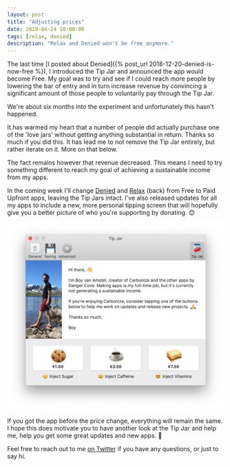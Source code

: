 ```yaml
---
layout: post
title: "Adjusting prices"
date: 2019-04-24 10:00:00
tags: [relax, denied]
description: "Relax and Denied won't be free anymore."
---
```


The last time [I posted about Denied]({% post_url 2018-12-20-denied-is-now-free %}), I introduced the Tip Jar and announced the app would become Free. My goal was to try and see if I could reach more people by lowering the bar of entry and in turn increase revenue by convincing a significant amount of those people to voluntarily pay through the Tip Jar.

We're about six months into the experiment and unfortunately this hasn't happened. 

It has warmed my heart that a number of people did actually purchase one of the 'love jars' without getting anything substantial in return. Thanks so much if you did this. It has lead me to not remove the Tip Jar entirely, but rather iterate on it. More on that below. 

The fact remains however that revenue decreased. This means I need to try something different to reach my goal of achieving a sustainable income from my apps.

In the coming week I'll change [Denied](/denied) and [Relax](/relax) (back) from Free to Paid Upfront apps, leaving the Tip Jars intact. I've also released updates for all my apps to include a new, more personal tipping screen that will hopefully give you a better picture of who you're supporting by donating. 😊

![A screenshot of the new Tip Jar, showing a picture of me, text explaining why donations are most welcome and three donation options: a cookie, coffee or a sandwich](/assets/img/news/carbonize-tipjar-v2.png)

If you got the app before the price change, everything will remain the same. I hope this does motivate you to have another look at the Tip Jar and help me, help you get some great updates and new apps. 💪

Feel free to reach out to me [on Twitter](https://www.twitter.com/boyvanamstel) if you have any questions, or just to say hi.
